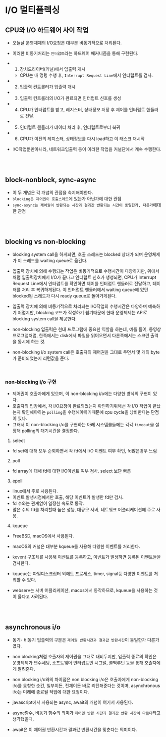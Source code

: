 # I/O 멀티플렉싱

## CPU와 I/O 하드웨어 사이 작업

- 오늘날 운영체제의 I/O요청은 대부분 비동기적으로 처리된다.
- 이러한 비동기처리는 `인터럽트`라는 하드웨어 매커니즘을 통해 구현된다.
- 1. 장치드라이버(커널)에서 입출력 개시
  - CPU는 매 명령 수행 후, `Interrupt Request Line`에서 인터럽트를 검사.
- 2. 입출력 컨트롤러가 입출력 개시
- 3. 입출력 컨트롤러의 I/O가 완료되면 인터럽트 신호를 생성
- 4. CPU가 인터럽트를 받고, 레지스터, 상태정보 저장 후 제어를 인터럽트 핸들러로 전달.
- 5. 인터럽트 핸들러가 데이터 처리 후, 인터럽트로부터 복귀
- 6. CPU가 이전의 레지스터, 상태정보를 다시 load하고 이 태스크 재시작

- I/O작업뿐만아니라, 네트워크입출력 등이 이러한 작업을 커널단에서 계속 수행한다.

<br><br>

## block-nonblock, sync-async

- 이 두 개념은 각 개념의 관점을 숙지해야한다.
- `blocking은 제어권이 호출스레드`에 있는가 아닌가에 대한 관점
- `sync-async는 제어권이 반환되는 시간과 결과값 반환되는 시간이 동일한가, 다른가`에대한 관점

<br><br>

## blocking vs non-blocking

- blocking system call을 하게되면, 호출 스레드는 blocked 상태가 되며 운영체제가 이 스레드를 waiting queue로 옮긴다.
- 입출력 장치에 의해 수행되는 작업은 비동기적으로 수행시간이 다양하지만, 위에서처럼 입출력장치에서 I/O가 끝나고 인터럽트 신호가 생성되면, CPU가 Interrupt Request Line에서 인터럽트를 확인하면 제어를 인터럽트 핸들러로 전달하고, 데이터를 처리 후 복귀하게된다. 이 인터럽트 핸들러에서 waiting queue에 있던 blocked된 스레드가 다시 ready queue로 돌아가게된다.

- 입출력 장치에 의해 비동기적으로 처리되는 I/O작업의 수행시간은 다양하며 예측하기 어렵지만, blocking 코드가 작성하기 쉽기때문에 현대 운영체제는 API로 blocking system call을 제공한다.

- non-blocking 입출력은 현대 프로그램에 중요한 역할을 하는데, 예를 들어, 동영상 프로그램처럼, 한쪽에서는 disk에서 파일을 읽어오면서 다른쪽에서는 스크린 출력을 동시에 하는 것.
- non-blocking i/o system call은 호출자의 제어권을 그대로 두면서 몇 개의 byte가 준비되었는지 리턴값을 준다.

<br>

### non-blocking i/o 구현

- 제어권이 호출자에게 있으며, 이 non-blocking i/o에는 다양한 방식의 구현이 있다.
- 호출자의 입장에서, 각 I/O요청이 완료되었는지 확인하기위해선 각 I/O 작업이 끝났는지 확인해야하는 `polling`을 수행해야하기때문에 cpu cycle을 낭비한다는 단점이 있다.
- 그래서 이 non-blocking i/o를 구현하는 아래 시스템콜들에는 각각 `timeout`을 설정해 polling의 대기시간을 결정한다.

1. select

- fd set에 대해 모두 순회하면서 각 fd에서 I/O 이벤트 여부 확인, fd많은경우 느림

2. poll

- fd array에 대해 fd에 대한 I/O이벤트 여부 검사. select 보단 빠름

3. epoll

- linux에서 주로 사용된다.
- 이벤트 발생시점에서만 호출, 해당 이벤트가 발생한 fd만 검사.
- fd 수와는 관계없이 일정한 속도로 동작.
- 많은 수의 fd를 처리할때 높은 성능, 대규모 서버, 네트워크 어플리케이션에 주로 사용.

4. kqueue

- FreeBSD, macOS에서 사용된다.
- macOS의 커널은 대부분 kqueue를 사용해 다양한 이벤트를 처리한다.
- kevent 구조체를 사용해 이벤트를 등록하고, 이벤트가 발생하면 등록된 이벤트들을 검사한다.
- kqueue는 파일디스크립터 외에도 프로세스, timer, signal등 다양한 이벤트를 처리할 수 있다.

- webserv는 서버 어플리케이션, macos에서 동작하므로, kqueue을 사용하는 것이 옳다고 사려된다.

<br>
<br>

## asynchronous i/o

- 동기- 비동기 입출력의 구분은 `제어권 반환시간과 결과값 반환시간`이 동일한가 다른가였다.
- non blocking처럼 호출자의 제어권을 그대로 내비두지만, 입출력 종료의 확인은 운영체제가 변수세팅, 소프트웨어 인터럽트인 시그널, 콜백루틴 등을 통해 호출자에게 알려준다.
- non blocking i/o와의 차이점은 non blocking i/o은 호출자에게 non-blocking i/o를 요청한 순간, 일부이든, 전체이든 바로 리턴해준다는 것이며, asynchronous i/o는 미래에 종료될 작업에 대한 요청이다.

- javascript에서 사용되는 async, await의 개념이 여기서 사용된다.
- async함수, 비동기 함수의 의미가 `제어권 반환 시간과 결과값 반환 시간이 다르다`라고 생각했을때,
- await은 이 제어권 반환시간과 결과값 반환시간을 맞춘다는 의미이다.
